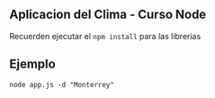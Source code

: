 ## Aplicacion del Clima - Curso Node 

Recuerden ejecutar el ```npm install``` para  las librerias

## Ejemplo 
```
node app.js -d "Monterrey"
```